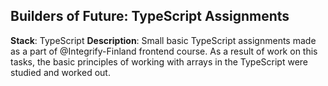 ## Builders of Future: TypeScript Assignments

**Stack**: TypeScript
**Description**: Small basic TypeScript assignments made as a part of @Integrify-Finland frontend course. As a result of work on this tasks, the basic principles of working with arrays in the TypeScript were studied and worked out.
